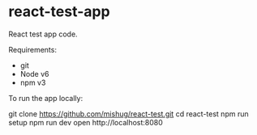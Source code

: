 # react-test-app

React test app code.

Requirements:
- git
- Node v6
- npm v3

To run the app locally:

git clone https://github.com/mishug/react-test.git
cd react-test
npm run setup
npm run dev
open http://localhost:8080